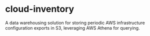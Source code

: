 # cloud-inventory

A data warehousing solution for storing periodic AWS infrastructure configuration exports in S3, leveraging AWS Athena for querying.
